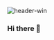 

<!--
**winatungmiharja/winatungmiharja** is a ✨ _special_ ✨ repository because its `README.md` (this file) appears on your GitHub profile.

Here are some ideas to get you started:

- 🔭 I’m currently working on ...
- 🌱 I’m currently learning ...
- 👯 I’m looking to collaborate on ...
- 🤔 I’m looking for help with ...
- 💬 Ask me about ...
- 📫 How to reach me: ...
- 😄 Pronouns: ...
- ⚡ Fun fact: ...
-->

![header-win](https://user-images.githubusercontent.com/64743796/109766831-10fe9800-7c3a-11eb-8b85-67f99d8a3d7b.gif)

### Hi there 👋
